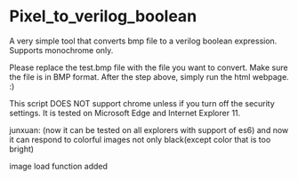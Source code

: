 # Pixel_to_verilog_boolean
A very simple tool that converts bmp file to a verilog boolean expression. Supports monochrome only. 

Please replace the test.bmp file with the file you want to convert.
Make sure the file is in BMP format.
After the step above, simply run the html webpage. :)

This script DOES NOT support chrome unless if you turn off the security settings.
It is tested on Microsoft Edge and Internet Explorer 11.

junxuan: (now it can be tested on all explorers with support of es6)
and now it can respond to colorful images not only black(except color that is too bright)

image load function added